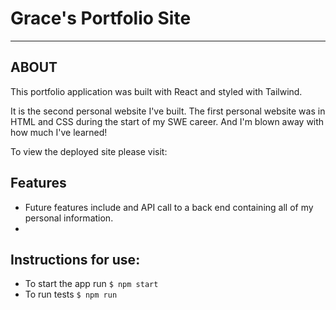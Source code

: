 # Grace's Portfolio Site
-----------
## ABOUT
This portfolio application was built with React and styled with Tailwind.

It is the second personal website I've built. The first personal website was in HTML and CSS during the start of my SWE career. And I'm blown away with how much I've learned!

To view the deployed site please visit:

## Features
- Future features include and API call to a back end containing all of my personal information.
- 

## Instructions for use:
 - To start the app run `$ npm start`
 - To run tests `$ npm run`
